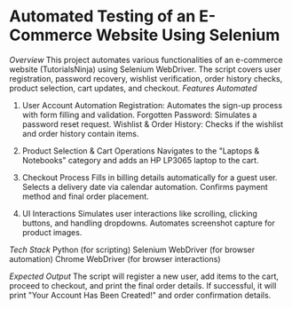 # Automated Testing of an E-Commerce Website Using Selenium
*Overview*
This project automates various functionalities of an e-commerce website (TutorialsNinja) using Selenium WebDriver. The script covers user registration, password recovery, wishlist verification, order history checks, product selection, cart updates, and checkout.
*Features Automated*

1. User Account Automation
Registration: Automates the sign-up process with form filling and validation.
Forgotten Password: Simulates a password reset request.
Wishlist & Order History: Checks if the wishlist and order history contain items.

2. Product Selection & Cart Operations
Navigates to the "Laptops & Notebooks" category and adds an HP LP3065 laptop to the cart.

3. Checkout Process
Fills in billing details automatically for a guest user.
Selects a delivery date via calendar automation.
Confirms payment method and final order placement.

4. UI Interactions
Simulates user interactions like scrolling, clicking buttons, and handling dropdowns.
Automates screenshot capture for product images.

*Tech Stack*
Python (for scripting)
Selenium WebDriver (for browser automation)
Chrome WebDriver (for browser interactions)

*Expected Output*
The script will register a new user, add items to the cart, proceed to checkout, and print the final order details.
If successful, it will print "Your Account Has Been Created!" and order confirmation details.

